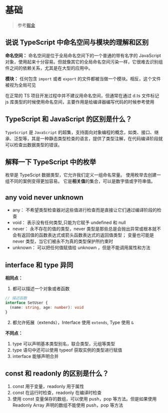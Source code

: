 # 基础

> 参考[掘金](https://juejin.cn/post/7162011064819777567)

## 说说 TypeScript 中命名空间与模块的理解和区别

**命名空间：** 命名空间是位于全局命名空间下的一个普通的带有名字的 JavaScript 对象，使用起来十分容易。但就像其它的全局命名空间污染一样，它很难去识别组件之间的依赖关系，尤其是在大型的应用中。

**模块：** 任何包含 `import` 或者 `export` 的文件都被当做一个模块。相反，这个文件被视为全局可见

在正常的 TS 项目开发过程中并不建议用命名空间，但通常在通过 d.ts 文件标记 js 库类型的时候使用命名空间，主要作用是给编译器编写代码的时候参考使用

## TypeScript 和 JavaScript 的区别是什么？

`TypeScript` 是 `JavaScript` 的超集，支持面向对象编程的概念，如类、接口、继承、泛型等，其是一种静态类型检查的语言，提供了类型注解，在代码编译阶段就可以检查出数据类型的错误。

## 解释一下 TypeScript 中的枚举

枚举是 TypeScipt 数据类型，它允许我们定义一组命名常量。 使用枚举去创建一组不同的案例变得更加容易。 它是**相关值**的集合，可以是数字值或字符串值。

## any void never unknown

- any： 不希望类型检查器对这些值进行检查而是直接让它们通过编译阶段的检查
- void： 表示没有任何类型,只能为它赋予 undefined 和 null
- never： 永不存在的值的类型，never 类型是那些总是会抛出异常或根本就不会有返回值的函数表达式或箭头函数表达式的返回值类型； 变量也可能是 never 类型，当它们被永不为真的类型保护所约束时
- unknown： 可以把任何值赋值给 unknown ，但是不能调用属性和方法

## interface 和 type 异同

**相同点：**

1. 都可以描述一个对象或者函数

```ts
// 描述函数
interface SetUser {
  (name: string, age: number): void
}
```

2. 都允许拓展（extends），Interface 使用 `extends`, Type 使用 `&`

**不同点：**

1. type 可以声明基本类型别名，联合类型，元组等类型
2. type 语句中还可以使用 typeof 获取实例的类型进行赋值
3. interface 能够声明合并

## const 和 readonly 的区别是什么？

1. const 用于变量，readonly 用于属性
2. const 在运行时检查，readonly 在编译时检查
3. 使用 const 变量保存的数组，可以使用 push，pop 等方法。但是如果使用 Readonly Array 声明的数组不能使用 push，pop 等方法
